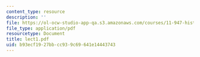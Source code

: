 ```yaml
---
content_type: resource
description: ''
file: https://ol-ocw-studio-app-qa.s3.amazonaws.com/courses/11-947-history-and-theory-of-historic-preservation-spring-2007/b93ecf1927bbcc939c69641e14443743_lect1.pdf
file_type: application/pdf
resourcetype: Document
title: lect1.pdf
uid: b93ecf19-27bb-cc93-9c69-641e14443743
---
```

